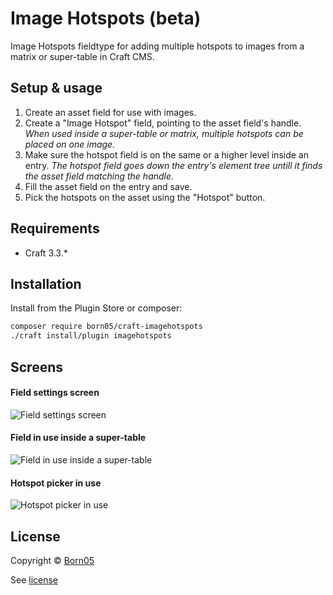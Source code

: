 # Image Hotspots (beta)

Image Hotspots fieldtype for adding multiple hotspots to images from a matrix or super-table in Craft CMS.

## Setup & usage

1. Create an asset field for use with images.
2. Create a "Image Hotspot" field, pointing to the asset field's handle. _When used inside a super-table or matrix, multiple hotspots can be placed on one image._
3. Make sure the hotspot field is on the same or a higher level inside an entry. _The hotspot field goes down the entry's element tree untill it finds the asset field matching the handle._
4. Fill the asset field on the entry and save.
5. Pick the hotspots on the asset using the "Hotspot" button.

## Requirements

- Craft 3.3.*

## Installation

Install from the Plugin Store or composer:

```bash
composer require born05/craft-imagehotspots
./craft install/plugin imagehotspots
```

## Screens

#### Field settings screen
![Field settings screen](https://raw.githubusercontent.com/born05/craft-imagehotspots/master/field-settings.png)

#### Field in use inside a super-table
![Field in use inside a super-table](https://raw.githubusercontent.com/born05/craft-imagehotspots/master/field-use.png)

#### Hotspot picker in use
![Hotspot picker in use](https://raw.githubusercontent.com/born05/craft-imagehotspots/master/picker-use.png)

## License

Copyright © [Born05](https://www.born05.com/)

See [license](https://github.com/born05/craft-imagehotspots/blob/master/LICENSE.md)